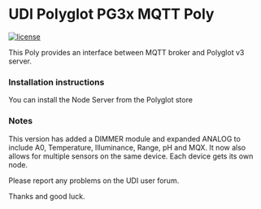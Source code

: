 # UDI Polyglot PG3x MQTT Poly

[![license](https://img.shields.io/github/license/mashape/apistatus.svg)](https://github.com/exking/udi-mqtt-poly/blob/master/LICENSE)

This Poly provides an interface between MQTT broker and Polyglot v3 server.

### Installation instructions
You can install the Node Server from the Polyglot store 

### Notes

This version has added a DIMMER module and expanded ANALOG to include A0, Temperature, Illuminance, Range, pH and MQX.
It now also allows for multiple sensors on the same device. Each device gets its own node.

Please report any problems on the UDI user forum.

Thanks and good luck.
